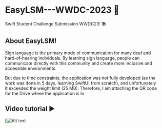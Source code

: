 # EasyLSM---WWDC-2023 💌
Swift Student Challenge Submission WWDC23! 📚


## About EasyLSM!
Sign language is the primary mode of communication for many deaf and hard-of-hearing individuals. By learning sign language, people can communicate directly with this community and create more inclusive and accessible environments.

But due to time constraints, the application was not fully developed (as the work was done in 5 days, learning SwiftUI from scratch), and unfortunately it exceeded the weight limit (25 MB). Therefore, I am attaching the QR code for the Drive where the application is lo


## Video tutorial ▶️
[![Alt text](https://www.youtube.com/watch?v=rRTqtijGCJk)
